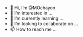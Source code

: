 - 👋 Hi, I’m @MOchayon
- 👀 I’m interested in ...
- 🌱 I’m currently learning ...
- 💞️ I’m looking to collaborate on ...
- 📫 How to reach me ...

<!---
MOchayon/MOchayon is a ✨ special ✨ repository because its `README.md` (this file) appears on your GitHub profile.
You can click the Preview link to take a look at your changes.
--->
